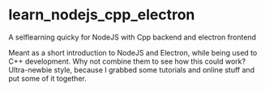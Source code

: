 # learn_nodejs_cpp_electron
A selflearning quicky for NodeJS with Cpp backend and electron frontend

Meant as a short introduction to NodeJS and Electron, while being used to C++ development. Why not combine them to see how this could work?
Ultra-newbie style, because I grabbed some tutorials and online stuff and put some of it together.
